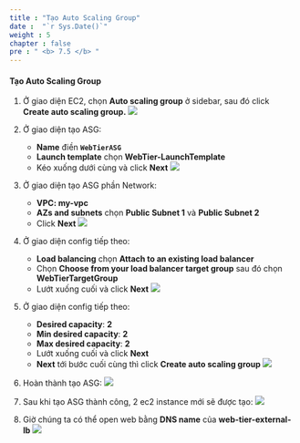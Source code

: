 ```yaml
---
title : "Tạo Auto Scaling Group"
date :  "`r Sys.Date()`" 
weight : 5
chapter : false
pre : " <b> 7.5 </b> "
---
```


#### Tạo Auto Scaling Group
1. Ở giao diện EC2, chọn **Auto scaling group** ở sidebar, sau đó click **Create auto scaling group.**
![](/workshop01-AWS-FCJ-2024/images/5-5/01.png?width=50pc)

2. Ở giao diện tạo ASG:
    - **Name** điền **`WebTierASG`**
    - **Launch template** chọn **WebTier-LaunchTemplate**
    - Kéo xuống dưới cùng và click **Next**
![](/workshop01-AWS-FCJ-2024/images/7-5/02.png?width=50pc)
3. Ở giao diện tạo ASG phần Network:
    - **VPC: my-vpc**
    - **AZs and subnets** chọn **Public Subnet 1** và **Public Subnet 2**
    - Click **Next**
![](/workshop01-AWS-FCJ-2024/images/7-5/03.png?width=50pc)

4. Ở giao diện config tiếp theo:
    - **Load balancing** chọn **Attach to an existing load balancer**
    - Chọn **Choose from your load balancer target group** sau đó chọn **WebTierTargetGroup**
    - Lướt xuống cuối và click **Next**
![](/workshop01-AWS-FCJ-2024/images/7-5/04.png?width=50pc)

5. Ở giao diện config tiếp theo:
    - **Desired capacity**: **2**
    - **Min desired capacity**: **2**
    - **Max desired capacity**: **2**
    - Lướt xuống cuối và click **Next**
    - **Next** tới bước cuối cùng thì click **Create auto scaling group**
![](/workshop01-AWS-FCJ-2024/images/7-5/05.png?width=50pc)

6. Hoàn thành tạo ASG:
![](/workshop01-AWS-FCJ-2024/images/7-5/06.png?width=50pc)

7. Sau khi tạo ASG thành công, 2 ec2 instance mới sẽ được tạo:
![](/workshop01-AWS-FCJ-2024/images/7-5/09.png?width=50pc)

8. Giờ chúng ta có thể open web bằng **DNS name** của **web-tier-external-lb**
![](/workshop01-AWS-FCJ-2024/images/7-5/08.png?width=50pc)

